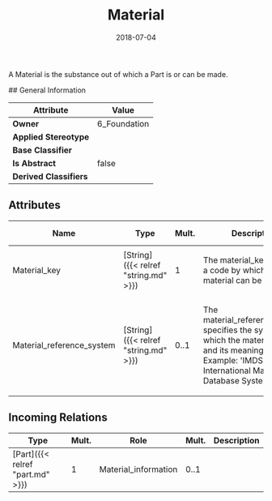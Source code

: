 ﻿---
title: Material
toc: false
type: specs
date: "2018-07-04"
draft: false
specification: KBL
version: 2.5
documentType: "Recommendation"
elementType: Class
classes:
  - Material
menu_name: kbl-2.5
---
<p>A Material is the substance out of which a Part is or can be made.</p>
## General Information

| Attribute               | Value |
|-------------------------|-------|
| **Owner**               | 6_Foundation |
| **Applied Stereotype**  |   |
| **Base Classifier**     |   |
| **Is Abstract**         | false |
| **Derived Classifiers** |   |

## Attributes
|  Name  |  Type  |  Mult.  |  Description  |  Owning Classifier  |
|--------|--------|---------|---------------|--------------|
|Material_key | [String]({{< relref "string.md" >}}) | 1 | <p>The material_key specifies a code by which the material can be identified.</p> | [Material]({{< relref "material.md" >}}) |
|Material_reference_system | [String]({{< relref "string.md" >}}) | 0..1 | <p>The material_reference_system specifies the system in which the material_key and its meaning is defined. Example:  'IMDS' for the International Material Database System.</p> | [Material]({{< relref "material.md" >}}) |

##  Incoming Relations
|    Type  |   Mult.  |   Role    |   Mult.   |   Description  |
|----------|----------|-----------|-----------|----------------|
| [Part]({{< relref "part.md" >}}) | 1 | Material_information | 0..1 |  |
